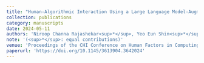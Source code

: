 ```yaml
---
title: "Human-Algorithmic Interaction Using a Large Language Model-Augmented Artificial Intelligence Clinical Decision Support System"
collection: publications
category: manuscripts
date: 2024-05-11
authors: 'Niroop Channa Rajashekar<sup>*</sup>, Yeo Eun Shin<sup>*</sup>, <u>Yuan Pu</u><sup>*</sup>, Sunny Chung, Kisung You, Mauro Giuffre, Colleen E Chan, Theo Saarinen, Allen Hsiao, Jasjeet Sekhon, Ambrose H Wong, Leigh V Evans, Rene F. Kizilcec, Loren Laine, Terika Mccall, Dennis Shung'
note: '(<sup>*</sup>: equal contributions)'
venue: 'Proceedings of the CHI Conference on Human Factors in Computing Systems'
paperurl: 'https://doi.org/10.1145/3613904.3642024'
--- 
```

